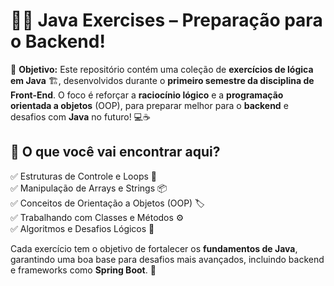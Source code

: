 
# 🧠💡 **Java Exercises – Preparação para o Backend!**  

🎯 **Objetivo:** Este repositório contém uma coleção de **exercícios de lógica em Java** 🏗️, desenvolvidos durante o **primeiro semestre da disciplina de Front-End**. O foco é reforçar a **raciocínio lógico** e a **programação orientada a objetos** (OOP), para preparar melhor para o **backend** e desafios com **Java** no futuro! 💻☕  

## 🚀 **O que você vai encontrar aqui?**  
✅ Estruturas de Controle e Loops 🔄  
✅ Manipulação de Arrays e Strings 📦  
✅ Conceitos de Orientação a Objetos (OOP) 🏷️  
✅ Trabalhando com Classes e Métodos ⚙️  
✅ Algoritmos e Desafios Lógicos 🔢  

Cada exercício tem o objetivo de fortalecer os **fundamentos de Java**, garantindo uma boa base para desafios mais avançados, incluindo backend e frameworks como **Spring Boot**. 🚀  


